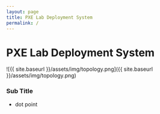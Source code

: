 ```yaml
---
layout: page
title: PXE Lab Deployment System
permalink: /
---
```

# PXE Lab Deployment System
![{{ site.baseurl }}/assets/img/topology.png]({{ site.baseurl }}/assets/img/topology.png)
### Sub Title
- dot point
